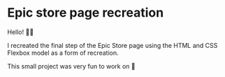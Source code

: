 # Epic store page recreation

Hello! 👋🏻

I recreated the final step of the Epic Store page using the HTML and CSS Flexbox model as a form of recreation.

This small project was very fun to work on 🤠
